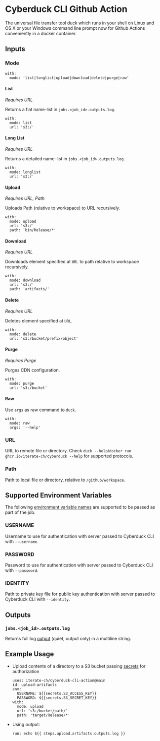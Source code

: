 # Cyberduck CLI Github Action

The universal file transfer tool duck which runs in your shell on Linux and OS X or your Windows command line prompt now for Github Actions conveniently in a docker container.

## Inputs

### Mode

```
with:
  mode: 'list|longlist|upload|download|delete|purge|raw'
```

#### List
*Requires URL*

Returns a flat name-list in `jobs.<job_id>.outputs.log`.

```
with:
  mode: list
  url: 's3:/'
```

#### Long List
*Requires URL*

Returns a detailed name-list in `jobs.<job_id>.outputs.log`.

```
with:
  mode: longlist
  url: 's3:/'
```

#### Upload
*Requires URL, Path*

Uploads Path (relative to workspace) to URL recursively.

```
with:
  mode: upload
  url: 's3:/'
  path: 'bin/Release/*'
```

#### Download
*Requires URL*

Downloads element specified at `URL` to path relative to workspace recursively.

```
with:
  mode: download
  url: 's3:/'
  path: 'artifacts/'
```

#### Delete
*Requires URL*

Deletes element specified at `URL`.

```
with:
  mode: delete
  url: 's3:/bucket/prefix/object'
```

#### Purge
*Requires Purge*

Purges CDN configuration.

```
with:
  mode: purge
  url: 's3:/bucket'
```

#### Raw
Use `args` as raw command to `duck`.

```
with:
  mode: raw
  args: '--help'
```

### URL
URL to remote file or directory. Check `duck --help`/`docker run ghcr.io/iterate-ch/cyberduck --help` for supported protocols.

### Path
Path to local file or directory, relative to `/github/workspace`.

## Supported Environment Variables

The following [environment variable names](https://docs.github.com/en/enterprise-cloud@latest/actions/writing-workflows/workflow-syntax-for-github-actions#jobsjob_idstepsenv) are supported to be passed as part of the job.

### USERNAME
Username to use for authentication with server passed to Cyberduck CLI with `--username`.

### PASSWORD
Password to use for authentication with server passed to Cyberduck CLI  with `--password`.

### IDENTITY
Path to private key file for public key authentication with server passed to Cyberduck CLI  with `--identity`.

## Outputs

### `jobs.<job_id>.outputs.log`
Returns full log [output](https://docs.github.com/en/actions/sharing-automations/creating-actions/metadata-syntax-for-github-actions#outputsoutput_id) (quiet, output only) in a multiline string.

## Example Usage

 * Upload contents of a directory to a S3 bucket passing [secrets](https://docs.github.com/en/actions/security-for-github-actions/security-guides/using-secrets-in-github-actions) for authorization
    ```
    uses: iterate-ch/cyberduck-cli-action@main
    id: upload-artifacts
    env:
      USERNAME: ${{secrets.S3_ACCESS_KEY}}
      PASSWORD: ${{secrets.S3_SECRET_KEY}}
    with:
      mode: upload
      url: 's3:/bucket/path/'
      path: 'target/Release/*'
    ```

* Using output:
   ```
   run: echo ${{ steps.upload.artifacts.outputs.log }}
   ```
